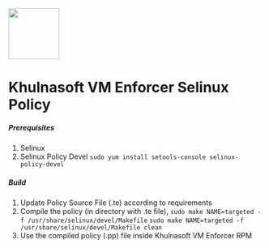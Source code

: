 
<img src="https://avatars3.githubusercontent.com/u/43526139?s=200&v=4" height="100" width="100" />

# Khulnasoft VM Enforcer Selinux Policy


##### Prerequisites
1) Selinux
2) Selinux Policy Devel 
    `sudo yum install setools-console selinux-policy-devel`

##### Build
1) Update Policy Source File (.te) according to requirements
2) Compile the policy (in directory with .te file),
    `sudo make NAME=targeted -f /usr/share/selinux/devel/Makefile` 
    `sudo make NAME=targeted -f /usr/share/selinux/devel/Makefile clean`
3) Use the compiled policy (.pp) file inside Khulnasoft VM Enforcer RPM 